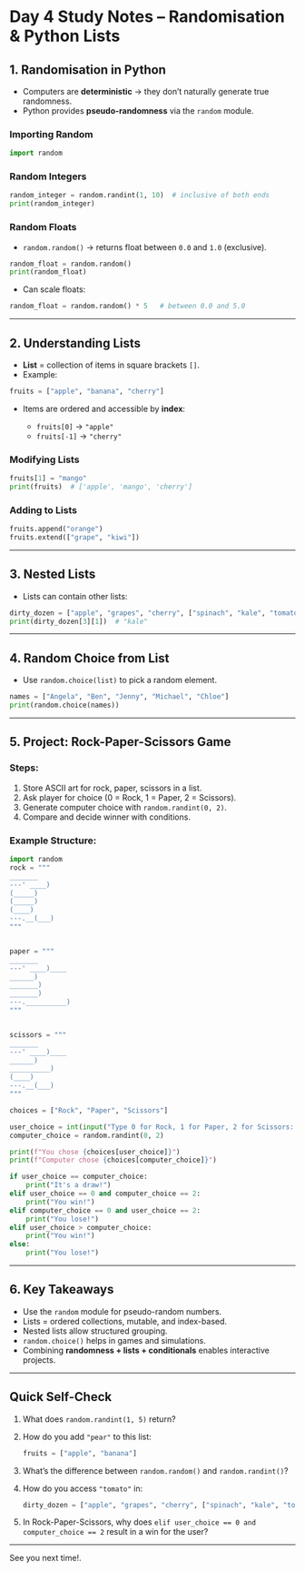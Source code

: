 # Day 4 Study Notes – Randomisation & Python Lists

## 1. Randomisation in Python

* Computers are **deterministic** → they don’t naturally generate true randomness.
* Python provides **pseudo-randomness** via the `random` module.

### Importing Random

```python
import random
```

### Random Integers

```python
random_integer = random.randint(1, 10)  # inclusive of both ends
print(random_integer)
```

### Random Floats

* `random.random()` → returns float between `0.0` and `1.0` (exclusive).

```python
random_float = random.random()
print(random_float)
```

* Can scale floats:

```python
random_float = random.random() * 5   # between 0.0 and 5.0
```

---

## 2. Understanding Lists

* **List** = collection of items in square brackets `[]`.
* Example:

```python
fruits = ["apple", "banana", "cherry"]
```

* Items are ordered and accessible by **index**:

  * `fruits[0]` → `"apple"`
  * `fruits[-1]` → `"cherry"`

### Modifying Lists

```python
fruits[1] = "mango"
print(fruits)  # ['apple', 'mango', 'cherry']
```

### Adding to Lists

```python
fruits.append("orange")
fruits.extend(["grape", "kiwi"])
```

---

## 3. Nested Lists

* Lists can contain other lists:

```python
dirty_dozen = ["apple", "grapes", "cherry", ["spinach", "kale", "tomato"]]
print(dirty_dozen[3][1])  # "kale"
```

---

## 4. Random Choice from List

* Use `random.choice(list)` to pick a random element.

```python
names = ["Angela", "Ben", "Jenny", "Michael", "Chloe"]
print(random.choice(names))
```

---

## 5. Project: Rock-Paper-Scissors Game

### Steps:

1. Store ASCII art for rock, paper, scissors in a list.
2. Ask player for choice (0 = Rock, 1 = Paper, 2 = Scissors).
3. Generate computer choice with `random.randint(0, 2)`.
4. Compare and decide winner with conditions.

### Example Structure:

```python
import random
rock = """
_______
---' ____)
(_____)
(_____)
(____)
---.__(___)
"""


paper = """
_______
---' ____)____
______)
_______)
_______)
---.__________)
"""


scissors = """
_______
---' ____)____
______)
__________)
(____)
---.__(___)
"""

choices = ["Rock", "Paper", "Scissors"]

user_choice = int(input("Type 0 for Rock, 1 for Paper, 2 for Scissors: "))
computer_choice = random.randint(0, 2)

print(f"You chose {choices[user_choice]}")
print(f"Computer chose {choices[computer_choice]}")

if user_choice == computer_choice:
    print("It's a draw!")
elif user_choice == 0 and computer_choice == 2:
    print("You win!")
elif computer_choice == 0 and user_choice == 2:
    print("You lose!")
elif user_choice > computer_choice:
    print("You win!")
else:
    print("You lose!")
```

---

## 6. Key Takeaways

* Use the `random` module for pseudo-random numbers.
* Lists = ordered collections, mutable, and index-based.
* Nested lists allow structured grouping.
* `random.choice()` helps in games and simulations.
* Combining **randomness + lists + conditionals** enables interactive projects.

---

## Quick Self-Check

1. What does `random.randint(1, 5)` return?
2. How do you add `"pear"` to this list:

   ```python
   fruits = ["apple", "banana"]
   ```
3. What’s the difference between `random.random()` and `random.randint()`?
4. How do you access `"tomato"` in:

   ```python
   dirty_dozen = ["apple", "grapes", "cherry", ["spinach", "kale", "tomato"]]
   ```
5. In Rock-Paper-Scissors, why does `elif user_choice == 0 and computer_choice == 2` result in a win for the user?

---

See you next time!.
